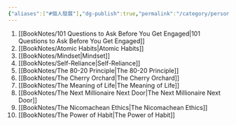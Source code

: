 ```yaml
---
{"aliases":["#個人發展"],"dg-publish":true,"permalink":"/category/personal-development/","dgPassFrontmatter":true,"created":"2024-11-28T13:59:08.193+08:00","updated":"2024-11-28T14:36:36.185+08:00"}
---
```


1. [[BookNotes/101 Questions to Ask Before You Get Engaged\|101 Questions to Ask Before You Get Engaged]]
2. [[BookNotes/Atomic Habits\|Atomic Habits]]
3. [[BookNotes/Mindset\|Mindset]]
4. [[BookNotes/Self-Reliance\|Self-Reliance]]
5. [[BookNotes/The 80-20 Principle\|The 80-20 Principle]]
6. [[BookNotes/The Cherry Orchard\|The Cherry Orchard]]
7. [[BookNotes/The Meaning of Life\|The Meaning of Life]]
8. [[BookNotes/The Next Millionaire Next Door\|The Next Millionaire Next Door]]
9. [[BookNotes/The Nicomachean Ethics\|The Nicomachean Ethics]]
10. [[BookNotes/The Power of Habit\|The Power of Habit]]